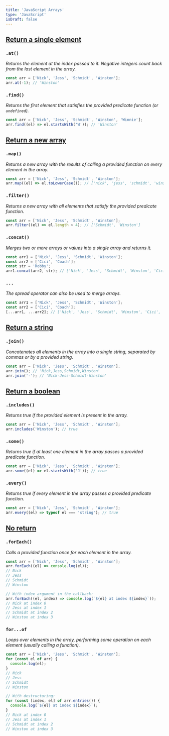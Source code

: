 ```yaml
---
title: 'JavaScript Arrays'
type: 'JavaScript'
isDraft: false
---
```


## [Return a single element](#return-a-single-element)

### `.at()`

_Returns the element at the index passed to it. Negative integers count back from the last element in the array._

```js
const arr = ['Nick', 'Jess', 'Schmidt', 'Winston'];
arr.at(-1); // 'Winston'
```

### `.find()`

_Returns the first element that satisfies the provided predicate function (or `undefined`)._

```js
const arr = ['Nick', 'Jess', 'Schmidt', 'Winston', 'Winnie'];
arr.find((el) => el.startsWith('W')); // 'Winston'
```

## [Return a new array](#return-a-new-array)

### `.map()`

_Returns a new array with the results of calling a provided function on every element in the array._

```js
const arr = ['Nick', 'Jess', 'Schmidt', 'Winston'];
arr.map((el) => el.toLowerCase()); // ['nick', 'jess', 'schmidt', 'winston']
```

### `.filter()`

_Returns a new array with all elements that satisfy the provided predicate function._

```js
const arr = ['Nick', 'Jess', 'Schmidt', 'Winston'];
arr.filter((el) => el.length > 4); // ['Schmidt', 'Winston']
```

### `.concat()`

_Merges two or more arrays or values into a single array and returns it._

```js
const arr1 = ['Nick', 'Jess', 'Schmidt', 'Winston'];
const arr2 = ['Cici', 'Coach'];
const str = 'Robby';
arr1.concat(arr2, str); // ['Nick', 'Jess', 'Schmidt', 'Winston', 'Cici', 'Coach', 'Robby']
```

### `...`

_The spread operator can also be used to merge arrays._

```js
const arr1 = ['Nick', 'Jess', 'Schmidt', 'Winston'];
const arr2 = ['Cici', 'Coach'];
[...arr1, ...arr2]; // ['Nick', 'Jess', 'Schmidt', 'Winston', 'Cici', 'Coach']
```

## [Return a string](#return-a-string)

### `.join()`

_Concatenates all elements in the array into a single string, separated by commas or by a provided string._

```js
const arr = ['Nick', 'Jess', 'Schmidt', 'Winston'];
arr.join(); // 'Nick,Jess,Schmidt,Winston'
arr.join('-'); // 'Nick-Jess-Schmidt-Winston'
```

## [Return a boolean](#return-a-boolean)

### `.includes()`

_Returns true if the provided element is present in the array._

```js
const arr = ['Nick', 'Jess', 'Schmidt', 'Winston'];
arr.includes('Winston'); // true
```

### `.some()`

_Returns true if at least one element in the array passes a provided predicate function._

```js
const arr = ['Nick', 'Jess', 'Schmidt', 'Winston'];
arr.some((el) => el.startsWith('J')); // true
```

### `.every()`

_Returns true if every element in the array passes a provided predicate function._

```js
const arr = ['Nick', 'Jess', 'Schmidt', 'Winston'];
arr.every((el) => typeof el === 'string'); // true
```

## [No return](#no-return)

### `.forEach()`

_Calls a provided function once for each element in the array._

```js
const arr = ['Nick', 'Jess', 'Schmidt', 'Winston'];
arr.forEach((el) => console.log(el));
// Nick
// Jess
// Schmidt
// Winston

// With index argument in the callback:
arr.forEach((el, index) => console.log(`${el} at index ${index}`));
// Nick at index 0
// Jess at index 1
// Schmidt at index 2
// Winston at index 3
```

### `for...of`

_Loops over elements in the array, performing some operation on each element (usually calling a function)._

```js
const arr = ['Nick', 'Jess', 'Schmidt', 'Winston'];
for (const el of arr) {
  console.log(el);
}
// Nick
// Jess
// Schmidt
// Winston

// With destructuring:
for (const [index, el] of arr.entries()) {
  console.log(`${el} at index ${index}`);
}
// Nick at index 0
// Jess at index 1
// Schmidt at index 2
// Winston at index 3
```
